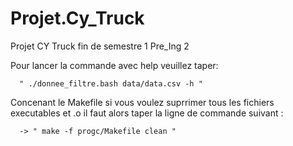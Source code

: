 # Projet.Cy_Truck
Projet CY Truck fin de semestre 1 Pre_Ing 2 




Pour lancer la commande avec help veuillez taper:

      " ./donnee_filtre.bash data/data.csv -h "


Concenant le Makefile si vous voulez suprrimer tous les fichiers executables et .o il faut alors taper la ligne de commande suivant : 
      
      -> " make -f progc/Makefile clean "
